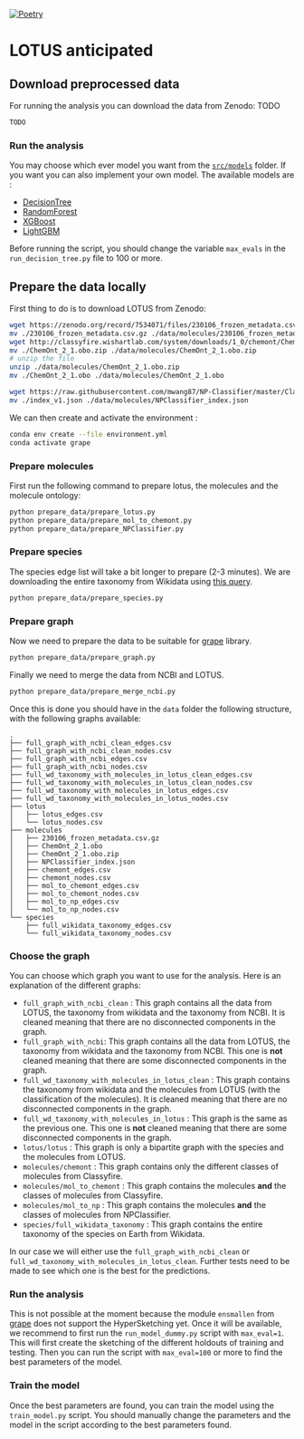 [![Poetry](https://img.shields.io/endpoint?url=https://python-poetry.org/badge/v0.json)](https://python-poetry.org/)
# LOTUS anticipated

## Download preprocessed data
For running the analysis you can download the data from Zenodo: TODO
```bash
TODO
``` 

### Run the analysis
You may choose which ever model you want from the [`src/models`](https://github.com/mvisani/anticipated_lotus/tree/main/src/models) folder. If you want you can also implement your own model. The available models are : 
- [DecisionTree](https://scikit-learn.org/stable/modules/generated/sklearn.tree.DecisionTreeClassifier.html#sklearn.tree.DecisionTreeClassifier.fit)
- [RandomForest](https://scikit-learn.org/stable/modules/generated/sklearn.ensemble.RandomForestClassifier.html)
- [XGBoost](https://xgboost.readthedocs.io/en/latest/python/python_api.html#xgboost.XGBClassifier)
- [LightGBM](https://lightgbm.readthedocs.io/en/latest/pythonapi/lightgbm.LGBMClassifier.html)

Before running the script, you should change the variable `max_evals` in the `run_decision_tree.py` file to 100 or more.

## Prepare the data locally

First thing to do is to download LOTUS from Zenodo: 
```bash
wget https://zenodo.org/record/7534071/files/230106_frozen_metadata.csv.gz
mv ./230106_frozen_metadata.csv.gz ./data/molecules/230106_frozen_metadata.csv.gz
wget http://classyfire.wishartlab.com/system/downloads/1_0/chemont/ChemOnt_2_1.obo.zip
mv ./ChemOnt_2_1.obo.zip ./data/molecules/ChemOnt_2_1.obo.zip
# unzip the file
unzip ./data/molecules/ChemOnt_2_1.obo.zip
mv ./ChemOnt_2_1.obo ./data/molecules/ChemOnt_2_1.obo

wget https://raw.githubusercontent.com/mwang87/NP-Classifier/master/Classifier/dict/index_v1.json
mv ./index_v1.json ./data/molecules/NPClassifier_index.json
```

We can then create and activate the environment : 
```bash 
conda env create --file environment.yml
conda activate grape
```

### Prepare molecules
First run the following command to prepare lotus, the molecules and the molecule ontology:
```bash
python prepare_data/prepare_lotus.py
python prepare_data/prepare_mol_to_chemont.py
python prepare_data/prepare_NPClassifier.py
```

### Prepare species
The species edge list will take a bit longer to prepare (2-3 minutes). We are downloading the entire taxonomy from Wikidata using [this query](https://w.wiki/9FKC).
```bash
python prepare_data/prepare_species.py 
```

### Prepare graph
Now we need to prepare the data to be suitable for [grape](https://github.com/AnacletoLAB/grape) library. 
```bash
python prepare_data/prepare_graph.py
```

Finally we need to merge the data from NCBI and LOTUS. 
```bash
python prepare_data/prepare_merge_ncbi.py
```

Once this is done you should have in the `data` folder the following structure, with the following graphs available:
```shell
.
├── full_graph_with_ncbi_clean_edges.csv
├── full_graph_with_ncbi_clean_nodes.csv
├── full_graph_with_ncbi_edges.csv
├── full_graph_with_ncbi_nodes.csv
├── full_wd_taxonomy_with_molecules_in_lotus_clean_edges.csv
├── full_wd_taxonomy_with_molecules_in_lotus_clean_nodes.csv
├── full_wd_taxonomy_with_molecules_in_lotus_edges.csv
├── full_wd_taxonomy_with_molecules_in_lotus_nodes.csv
├── lotus
│   ├── lotus_edges.csv
│   └── lotus_nodes.csv
├── molecules
│   ├── 230106_frozen_metadata.csv.gz
│   ├── ChemOnt_2_1.obo
│   ├── ChemOnt_2_1.obo.zip
│   ├── NPClassifier_index.json
│   ├── chemont_edges.csv
│   ├── chemont_nodes.csv
│   ├── mol_to_chemont_edges.csv
│   ├── mol_to_chemont_nodes.csv
│   ├── mol_to_np_edges.csv
│   └── mol_to_np_nodes.csv
└── species
    ├── full_wikidata_taxonomy_edges.csv
    └── full_wikidata_taxonomy_nodes.csv
```

### Choose the graph
You can choose which graph you want to use for the analysis. Here is an explanation of the different graphs:
- `full_graph_with_ncbi_clean` : This graph contains all the data from LOTUS, the taxonomy from wikidata and the taxonomy from NCBI. It is cleaned meaning that there are no disconnected components in the graph.
- `full_graph_with_ncbi`: This graph contains all the data from LOTUS, the taxonomy from wikidata and the taxonomy from NCBI. This one is **not** cleaned meaning that there are some disconnected components in the graph.
- `full_wd_taxonomy_with_molecules_in_lotus_clean` : This graph contains the taxonomy from wikidata and the molecules from LOTUS (with the classification of the molecules). It is cleaned meaning that there are no disconnected components in the graph.
- `full_wd_taxonomy_with_molecules_in_lotus` : This graph is the same as the previous one. This one is **not** cleaned meaning that there are some disconnected components in the graph.
- `lotus/lotus` : This graph is only a bipartite graph with the species and the molecules from LOTUS.
- `molecules/chemont` : This graph contains only the different classes of molecules from Classyfire.
- `molecules/mol_to_chemont` : This graph contains the molecules **and** the classes of molecules from Classyfire.
- `molecules/mol_to_np` : This graph contains the molecules **and** the classes of molecules from NPClassifier.
- `species/full_wikidata_taxonomy` : This graph contains the entire taxonomy of the species on Earth from Wikidata.


In our case we will either use the `full_graph_with_ncbi_clean` or `full_wd_taxonomy_with_molecules_in_lotus_clean`. Further tests need to be made to see which one is the best for the predictions.

### Run the analysis
This is not possible at the moment because the module `ensmallen` from [grape](https://github.com/AnacletoLAB/grape) does not support the HyperSketching yet. Once it will be available, we recommend to first run the `run_model_dummy.py` script with `max_eval=1`. This will first create the sketching of the different holdouts of training and testing. Then you can run the script with `max_eval=100` or more to find the best parameters of the model.

### Train the model
Once the best parameters are found, you can train the model using the `train_model.py` script. You should manually change the parameters and the model in the script according to the best parameters found.

